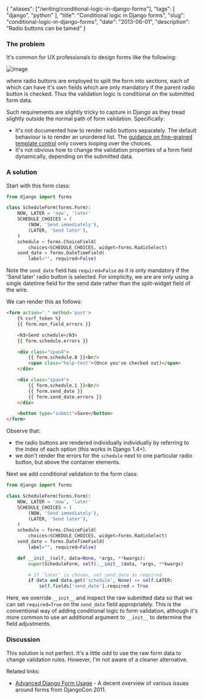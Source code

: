{
    "aliases": ["/writing/conditional-logic-in-django-forms"],
    "tags": [
        "django",
        "python"
    ],
    "title": "Conditional logic in Django forms",
    "slug": "conditional-logic-in-django-forms",
    "date": "2013-06-01",
    "description": "Radio buttons can be tamed"
}

### The problem

It's common for UX professionals to design forms like the following:

![image](/images/screenshots/radio-form-wire.png)

where radio buttons are employed to split the form into sections, each
of which can have it's own fields which are only mandatory if the parent
radio button is checked. Thus the validation logic is conditional on the
submitted form data.

Such requirements are slightly tricky to capture in Django as they tread
slightly outside the normal path of form validation. Specifically:

-   It's not documented how to render radio buttons separately. The
    default behaviour is to render an unordered list. The [guidance on
    fine-grained template
    control](https://docs.djangoproject.com/en/dev/ref/forms/widgets/#radioselect)
    only covers looping over the choices.
-   It's not obvious how to change the validation properties of a form
    field dynamically, depending on the submitted data.

### A solution

Start with this form class:

``` python
from django import forms

class ScheduleForm(forms.Form):
    NOW, LATER = 'now', 'later'
    SCHEDULE_CHOICES = (
        (NOW, 'Send immediately'),
        (LATER, 'Send later'),
    )
    schedule = forms.ChoiceField(
        choices=SCHEDULE_CHOICES, widget=forms.RadioSelect)
    send_date = forms.DateTimeField(
        label="", required=False)
```

Note the `send_date` field has `required=False` as it is only mandatory
if the 'Send later' radio button is selected. For simplicity, we are are
only using a single datetime field for the send date rather than the
split-widget field of the wire.

We can render this as follows:

``` html
<form action="." method='post'>
    {% csrf_token %}
    {{ form.non_field_errors }}

    <h3>Send schedule</h3>
    {{ form.schedule.errors }}

    <div class="span4">
        {{ form.schedule.0 }}<br/>
        <span class="help-text">(Once you've checked out)</span>
    </div>

    <div class="span4">
        {{ form.schedule.1 }}<br/>
        {{ form.send_date }}
        {{ form.send_date.errors }}
    </div>

    <button type="submit">Save</button>
</form>
```

Observe that:

-   the radio buttons are rendered individually individually by
    referring to the index of each option (this works in Django 1.4+).
-   we don't render the errors for the `schedule` next to one particular
    radio button, but above the container elements.

Next we add conditional validation to the form class:

``` python
from django import forms

class ScheduleForm(forms.Form):
    NOW, LATER = 'now', 'later'
    SCHEDULE_CHOICES = (
        (NOW, 'Send immediately'),
        (LATER, 'Send later'),
    )
    schedule = forms.ChoiceField(
        choices=SCHEDULE_CHOICES, widget=forms.RadioSelect)
    send_date = forms.DateTimeField(
        label="", required=False)

    def __init__(self, data=None, *args, **kwargs):
        super(ScheduleForm, self).__init__(data, *args, **kwargs)

        # If 'later' is chosen, set send_date as required
        if data and data.get('schedule', None) == self.LATER:
            self.fields['send_date'].required = True
```

Here, we override `__init__` and inspect the raw submitted data so that
we can set `required=True` on the `send_date` field appropriately. This
is the conventional way of adding conditional logic to form validation,
although it's more common to use an additional argument to `__init__`
to determine the field adjustments.

### Discussion

This solution is not perfect. It's a little odd to use the raw form data
to change validation rules. However, I'm not aware of a cleaner
alternative.

Related links:

-   [Advanced Django Form
    Usage](http://www.slideshare.net/pydanny/advanced-django-forms-usage) -
    A decent overview of various issues around forms from
    DjangoCon 2011.

